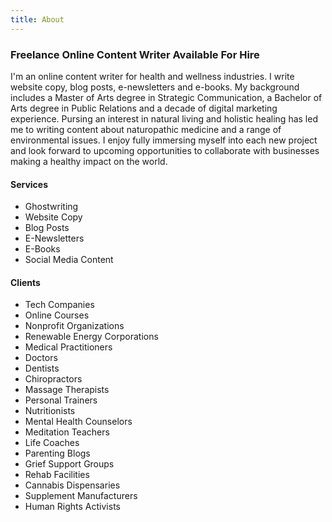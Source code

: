 ```yaml
---
title: About
---
```

### Freelance Online Content Writer Available For Hire

I'm an online content writer for health and wellness industries. I write website copy, blog posts, e-newsletters and e-books. My background includes a Master of Arts degree in Strategic Communication, a Bachelor of Arts degree in Public Relations and a decade of digital marketing experience. Pursing an interest in natural living and holistic healing has led me to writing content about naturopathic medicine and a range of environmental issues. I enjoy fully immersing myself into each new project and look forward to upcoming opportunities to collaborate with businesses making a healthy impact on the world.

#### Services

* Ghostwriting
* Website Copy
* Blog Posts
* E-Newsletters
* E-Books
* Social Media Content

#### Clients

* Tech Companies
* Online Courses
* Nonprofit Organizations
* Renewable Energy Corporations 
* Medical Practitioners
* Doctors
* Dentists
* Chiropractors 
* Massage Therapists
* Personal Trainers
* Nutritionists
* Mental Health Counselors
* Meditation Teachers
* Life Coaches
* Parenting Blogs
* Grief Support Groups
* Rehab Facilities
* Cannabis Dispensaries
* Supplement Manufacturers 
* Human Rights Activists